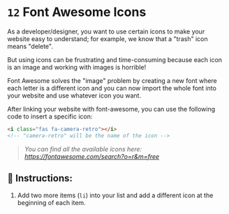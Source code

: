 # `12` Font Awesome Icons

As a developer/designer, you want to use certain icons to make your website easy to understand; for example, we know that a "trash" icon means "delete".

But using icons can be frustrating and time-consuming because each icon is an image and working with images is horrible!

Font Awesome solves the "image" problem by creating a new font where each letter is a different icon and you can now import the whole font into your website and use whatever icon you want.

After linking your website with font-awesome, you can use the following code to insert a specific icon:

```html
<i class="fas fa-camera-retro"></i>
<!-- "camera-retro" will be the name of the icon -->
```

> *You can find all the available icons here: https://fontawesome.com/search?o=r&m=free*

## 📝 Instructions:

1. Add two more items (`li`) into your list and add a different icon at the beginning of each item.

